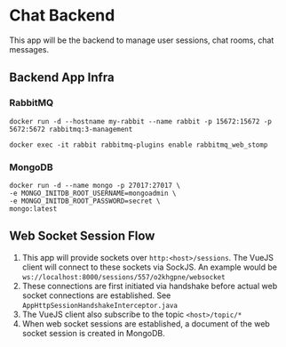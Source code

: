 # Chat Backend

This app will be the backend to manage user sessions, chat rooms, chat messages.

## Backend App Infra

### RabbitMQ

```shell
docker run -d --hostname my-rabbit --name rabbit -p 15672:15672 -p 5672:5672 rabbitmq:3-management

docker exec -it rabbit rabbitmq-plugins enable rabbitmq_web_stomp
```
### MongoDB

```shell
docker run -d --name mongo -p 27017:27017 \ 
-e MONGO_INITDB_ROOT_USERNAME=mongoadmin \ 
-e MONGO_INITDB_ROOT_PASSWORD=secret \ 
mongo:latest
```

## Web Socket Session Flow

1. This app will provide sockets over `http:<host>/sessions`. The VueJS client will connect to these sockets via SockJS. An example would be `ws://localhost:8000/sessions/557/o2khgpne/websocket`
2. These connections are first initiated via handshake  before actual web socket connections are established. See `AppHttpSessionHandshakeInterceptor.java` 
3. The VueJS client also subscribe to the topic `<host>/topic/*`
4. When web socket sessions are established, a document of the web socket session is created in MongoDB.